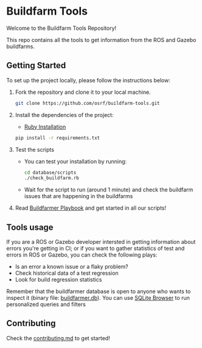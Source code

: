 # Buildfarm Tools

Welcome to the Buildfarm Tools Repository!

This repo contains all the tools to get information from the ROS and Gazebo buildfarms.

## Getting Started

To set up the project locally, please follow the instructions below:

1. Fork the repository and clone it to your local machine.
    ```bash
    git clone https://github.com/osrf/buildfarm-tools.git
    ```
2. Install the dependencies of the project:
    * [Ruby Installation](https://www.ruby-lang.org/en/documentation/installation/)
    
    ```bash
    pip install -r requirements.txt
    ```
3. Test the scripts
    * You can test your installation by running:
        ```bash
        cd database/scripts
        ./check_buildfarm.rb
        ```
    * Wait for the script to run (around 1 minute) and check the buildfarm issues that are happening in the buildfarms
4. Read [Buildfarmer Playbook](./playbook/buildfarmer/README.md) and get started in all our scripts!

## Tools usage

If you are a ROS or Gazebo developer intersted in getting information about errors you're getting in CI; or if you want to gather statistics of test and errors in ROS or Gazebo, you can check the following plays:

* Is an error a known issue or a flaky problem?
* Check historical data of a test regression
* Look for build regression statistics

Remember that the buildfarmer database is open to anyone who wants to inspect it (binary file: [buildfarmer.db](./database/buildfarmer.db)). You can use [SQLite Browser](https://sqlitebrowser.org/) to run personalized queries and filters

## Contributing

Check the [contributing.md](./contributing.md) to get started!
